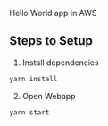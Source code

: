 Hello World app in AWS

## Steps to Setup

1. Install dependencies

```bash
yarn install
```

2. Open Webapp

```bash
yarn start
```
